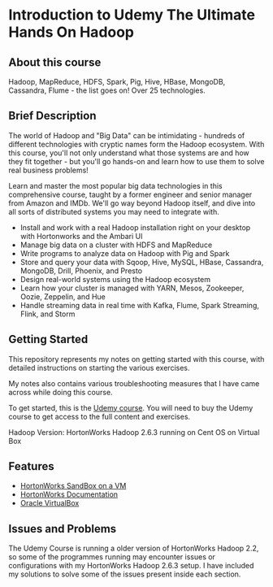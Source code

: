 Introduction to Udemy The Ultimate Hands On Hadoop
=================================================

## About this course

Hadoop, MapReduce, HDFS, Spark, Pig, Hive, HBase, MongoDB, Cassandra, Flume - the list goes on! Over 25 technologies.

## Brief Description

The world of Hadoop and "Big Data" can be intimidating - hundreds of different technologies with cryptic names form the Hadoop ecosystem. With this course, you'll not only understand what those systems are and how they fit together - but you'll go hands-on and learn how to use them to solve real business problems!

Learn and master the most popular big data technologies in this comprehensive course, taught by a former engineer and senior manager from Amazon and IMDb. We'll go way beyond Hadoop itself, and dive into all sorts of distributed systems you may need to integrate with.

* Install and work with a real Hadoop installation right on your desktop with Hortonworks and the Ambari UI
* Manage big data on a cluster with HDFS and MapReduce
* Write programs to analyze data on Hadoop with Pig and Spark
* Store and query your data with Sqoop, Hive, MySQL, HBase, Cassandra, MongoDB, Drill, Phoenix, and Presto
* Design real-world systems using the Hadoop ecosystem
* Learn how your cluster is managed with YARN, Mesos, Zookeeper, Oozie, Zeppelin, and Hue
* Handle streaming data in real time with Kafka, Flume, Spark Streaming, Flink, and Storm

## Getting Started

This repository represents my notes on getting started with this course, with detailed instructions on starting the various exercises.

My notes also contains various troubleshooting measures that I have came across while doing this course.

To get started, this is the [Udemy course](https://www.udemy.com/the-ultimate-hands-on-hadoop-tame-your-big-data/learn/v4/overview). You will need to buy the Udemy course to get access to the full content and exercises.

Hadoop Version: HortonWorks Hadoop 2.6.3 running on Cent OS on Virtual Box

## Features

* [HortonWorks SandBox on a VM](https://hortonworks.com/downloads/#data-platform)
* [HortonWorks Documentation](https://docs.hortonworks.com/HDPDocuments/HDP2/HDP-2.6.3/index.html)
* [Oracle VirtualBox](https://www.virtualbox.org/wiki/Downloads)

## Issues and Problems

The Udemy Course is running a older version of HortonWorks Hadoop 2.2, so some of the programmes running may encounter issues or configurations with my HortonWorks Hadoop 2.6.3 setup. I have included my solutions to solve some of the issues present inside each section.
